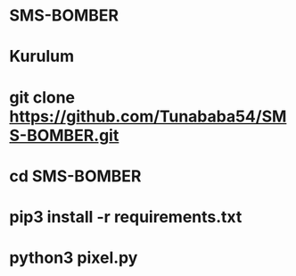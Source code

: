 # SMS-BOMBER

# Kurulum

# git clone https://github.com/Tunababa54/SMS-BOMBER.git

# cd SMS-BOMBER

# pip3 install -r requirements.txt

# python3 pixel.py

